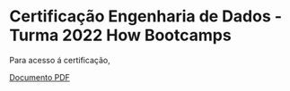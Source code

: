 # Certificação Engenharia de Dados - Turma 2022 How Bootcamps
Para acesso á certificação,

[Documento PDF](https://raw.githubusercontent.com/seu_usuario/seu_repositorio/main/documento.pdf)

